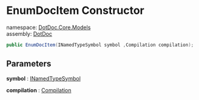 ﻿# EnumDocItem Constructor

namespace: [DotDoc\.Core\.Models](../../DotDoc.Core.Models.md)<br />
assembly: [DotDoc](../../../DotDoc.md)



```csharp
public EnumDocItem(INamedTypeSymbol symbol ,Compilation compilation);
```

## Parameters

__symbol__ : [INamedTypeSymbol](https://docs.microsoft.com/dotnet/api/Microsoft.CodeAnalysis.INamedTypeSymbol)



__compilation__ : [Compilation](https://docs.microsoft.com/dotnet/api/Microsoft.CodeAnalysis.Compilation)



